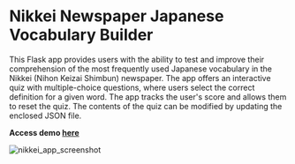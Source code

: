 # Nikkei Newspaper Japanese Vocabulary Builder

This Flask app provides users with the ability to test and improve their comprehension of the most frequently used Japanese vocabulary in the Nikkei (Nihon Keizai Shimbun) newspaper. The app offers an interactive quiz with multiple-choice questions, where users select the correct definition for a given word. The app tracks the user's score and allows them to reset the quiz. The contents of the quiz can be modified by updating the enclosed JSON file.

**Access demo [here](https://nikkei-vocab-app.onrender.com/)**

![nikkei_app_screenshot](https://user-images.githubusercontent.com/41703555/232328308-4c5652e3-5052-4795-8baa-5ff61b830dd3.jpg)
